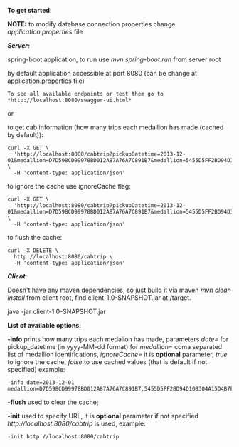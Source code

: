 **To get started**:

**NOTE:** to modify database connection properties change *application.properties* file

***Server:***

spring-boot application, to run use *mvn spring-boot:run* from server root

by default application accessible at port 8080 (can be change at application.properties file)
```
To see all available endpoints or test them go to *http://localhost:8080/swagger-ui.html*
```

or 

to get cab information (how many trips each medallion has made (cached by default)):

```
curl -X GET \
  'http://localhost:8080/cabtrip?pickupDatetime=2013-12-01&medallion=D7D598CD99978BD012A87A76A7C891B7&medallion=5455D5FF2BD94D10B304A15D4B7F2735' \
  -H 'content-type: application/json'
```  

to ignore the cache use ignoreCache flag:

```
curl -X GET \
  'http://localhost:8080/cabtrip?pickupDatetime=2013-12-01&medallion=D7D598CD99978BD012A87A76A7C891B7&medallion=5455D5FF2BD94D10B304A15D4B7F2735&ignoreCache=true' \
  -H 'content-type: application/json' 
```  

to flush the cache:

```
curl -X DELETE \
  http://localhost:8080/cabtrip \
  -H 'content-type: application/json' 
```  

***Client:***

Doesn't have any maven dependencies, so just build it via maven *mvn clean install* from client root,
find client-1.0-SNAPSHOT.jar at /target.

java -jar client-1.0-SNAPSHOT.jar

**List of available options**:

**-info**  prints how many trips each medalion has made, parameters *date=* for pickup_datetime (in yyyy-MM-dd format) for
  *medallion=* coma separated list of medallion identifications, *ignoreCache=* it is **optional** parameter, *true* to ignore the cache,
   *false* to use cached values (that is default if not specified)
example:
```
-info date=2013-12-01 medallion=D7D598CD99978BD012A87A76A7C891B7,5455D5FF2BD94D10B304A15D4B7F2735
```

**-flush** used to clear the cache;

**-init** used to specify URL, it is **optional** parameter if not specified  *http://localhost:8080/cabtrip* is used,
example:
```
-init http://localhost:8080/cabtrip 
```